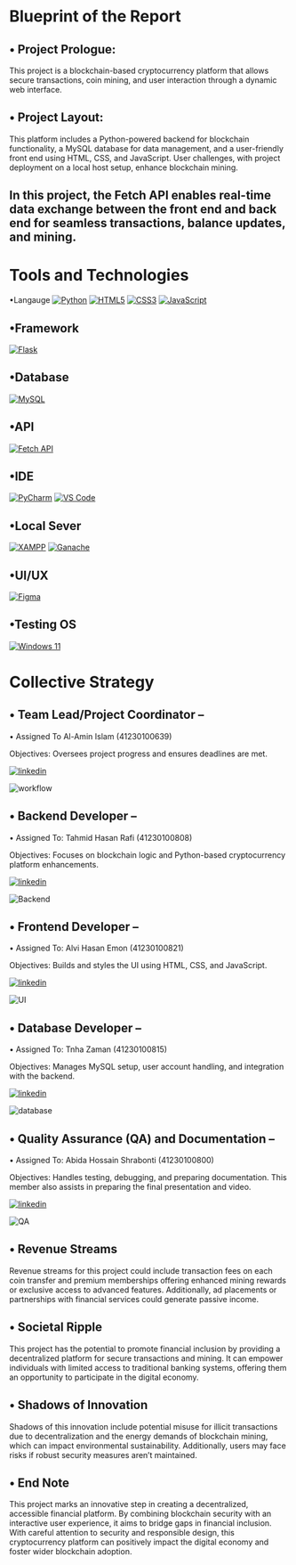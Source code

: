 
# Blueprint of the Report

•	Project Prologue:
-----
This project is a blockchain-based cryptocurrency platform that allows secure transactions, coin mining, and user interaction through a dynamic web interface.


•	Project Layout: 
-----
This platform includes a Python-powered backend for blockchain functionality, a MySQL database for data management, and a user-friendly front end using HTML, CSS, and JavaScript. User challenges, with project deployment on a local host setup, enhance blockchain mining.

In this project, the Fetch API enables real-time data exchange between the front end and back end for seamless transactions, balance updates, and mining.
-----

# Tools and Technologies
•Langauge
[![Python](https://img.shields.io/badge/python-3776AB?style=for-the-badge&logo=python&logoColor=white)](https://www.python.org/)
[![HTML5](https://img.shields.io/badge/html5-E34F26?style=for-the-badge&logo=html5&logoColor=white)](https://developer.mozilla.org/en-US/docs/Web/HTML)
[![CSS3](https://img.shields.io/badge/css3-1572B6?style=for-the-badge&logo=css3&logoColor=white)](https://developer.mozilla.org/en-US/docs/Web/CSS)
[![JavaScript](https://img.shields.io/badge/javascript-F7DF1E?style=for-the-badge&logo=javascript&logoColor=black)](https://developer.mozilla.org/en-US/docs/Web/JavaScript)

•Framework
----------

[![Flask](https://img.shields.io/badge/flask-000000?style=for-the-badge&logo=flask&logoColor=white)](https://flask.palletsprojects.com/)

•Database
--------
[![MySQL](https://img.shields.io/badge/mysql-4479A1?style=for-the-badge&logo=mysql&logoColor=white)](https://www.mysql.com/)


•API
--------
[![Fetch API](https://img.shields.io/badge/fetch--api-323330?style=for-the-badge&logo=javascript&logoColor=F7DF1E)](https://developer.mozilla.org/en-US/docs/Web/API/Fetch_API)

•IDE
--------
[![PyCharm](https://img.shields.io/badge/pycharm-000000?style=for-the-badge&logo=pycharm&logoColor=white)](https://www.jetbrains.com/pycharm/)
[![VS Code](https://img.shields.io/badge/VS_Code-007ACC?style=for-the-badge&logo=visual-studio-code&logoColor=white)](https://code.visualstudio.com/)


•Local Sever
--------
[![XAMPP](https://img.shields.io/badge/xampp-FB7A24?style=for-the-badge&logo=xampp&logoColor=white)](https://www.apachefriends.org/)
[![Ganache](https://img.shields.io/badge/ganache-3C3C3D?style=for-the-badge&logo=ethereum&logoColor=white)](https://trufflesuite.com/ganache/)


•UI/UX
--------
[![Figma](https://img.shields.io/badge/figma-F24E1E?style=for-the-badge&logo=figma&logoColor=white)](https://www.figma.com/)


•Testing OS
--------
[![Windows 11](https://img.shields.io/badge/windows_11-0078D6?style=for-the-badge&logo=windows&logoColor=white)](https://www.microsoft.com/en-us/windows/windows-11)


# Collective Strategy

•	Team Lead/Project Coordinator –
----- 
•	Assigned To Al-Amin Islam (41230100639)

Objectives: Oversees project progress and ensures deadlines are met.

[![linkedin](https://img.shields.io/badge/linkedin-0A66C2?style=for-the-badge&logo=linkedin&logoColor=white)](https://www.linkedin.com/)

![workflow](https://github.com/user-attachments/assets/ac4ac758-9c35-49bb-b5f9-bb5d21037c88)

•	Backend Developer – 
-----
•	Assigned To: Tahmid Hasan Rafi (41230100808)

Objectives: Focuses on blockchain logic and Python-based cryptocurrency platform enhancements.

[![linkedin](https://img.shields.io/badge/linkedin-0A66C2?style=for-the-badge&logo=linkedin&logoColor=white)](https://www.linkedin.com/)

![Backend](https://github.com/user-attachments/assets/4e95bebf-633f-46b1-82bd-acfcb423a03f)


•	Frontend Developer – 
-----
•	Assigned To: Alvi Hasan Emon (41230100821)

Objectives: Builds and styles the UI using HTML, CSS, and JavaScript.

[![linkedin](https://img.shields.io/badge/linkedin-0A66C2?style=for-the-badge&logo=linkedin&logoColor=white)](https://www.linkedin.com/)

![UI](https://github.com/user-attachments/assets/59e52e35-6f72-44f3-a533-638b70497c12)


•	Database Developer – 
-----
•	Assigned To: Tnha Zaman (41230100815)

Objectives: Manages MySQL setup, user account handling, and integration with the backend.

[![linkedin](https://img.shields.io/badge/linkedin-0A66C2?style=for-the-badge&logo=linkedin&logoColor=white)](https://www.linkedin.com/)

![database](https://github.com/user-attachments/assets/7c3e8c56-3cff-472e-9208-5f06b2afb546)

•	Quality Assurance (QA) and Documentation – 
-----
•	Assigned To: Abida Hossain Shrabonti (41230100800)

Objectives: Handles testing, debugging, and preparing documentation. This member also assists in preparing the final presentation and video.

[![linkedin](https://img.shields.io/badge/linkedin-0A66C2?style=for-the-badge&logo=linkedin&logoColor=white)](https://www.linkedin.com/)

![QA](https://github.com/user-attachments/assets/a74410cd-40eb-4cf9-8691-96aa7711ba15)



•	Revenue Streams
-----
Revenue streams for this project could include transaction fees on each coin transfer and premium memberships offering enhanced mining rewards or exclusive access to advanced features. Additionally, ad placements or partnerships with financial services could generate passive income.

•	Societal Ripple
-----
This project has the potential to promote financial inclusion by providing a decentralized platform for secure transactions and mining. It can empower individuals with limited access to traditional banking systems, offering them an opportunity to participate in the digital economy.

•	Shadows of Innovation
-----
Shadows of this innovation include potential misuse for illicit transactions due to decentralization and the energy demands of blockchain mining, which can impact environmental sustainability. Additionally, users may face risks if robust security measures aren’t maintained.


•	End Note
-----
This project marks an innovative step in creating a decentralized, accessible financial platform. By combining blockchain security with an interactive user experience, it aims to bridge gaps in financial inclusion. With careful attention to security and responsible design, this cryptocurrency platform can positively impact the digital economy and foster wider blockchain adoption.



